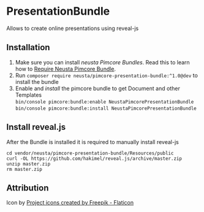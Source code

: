 # PresentationBundle

Allows to create online presentations using reveal-js

## Installation

1. Make sure you can install _neusta Pimcore Bundles_. Read this to learn how to [Require Neusta Pimcore Bundle](https://portal.neusta.de/confluence/display/NSDPIMCORE/Require+Neusta+Pimcore+Bundle).
2. Run `composer require neusta/pimcore-presentation-bundle:^1.0@dev` to install the bundle
3. Enable and _install_ the pimcore bundle to get Document and other Templates \
`bin/console pimcore:bundle:enable NeustaPimcorePresentationBundle` \
`bin/console pimcore:bundle:install NeustaPimcorePresentationBundle`

## Install reveal.js

After the Bundle is installed it is required to manually install reveal-js

```shell
cd vendor/neusta/pimcore-presentation-bundle/Resources/public
curl -OL https://github.com/hakimel/reveal.js/archive/master.zip
unzip master.zip
rm master.zip
```

## Attribution

Icon by <a href="https://www.flaticon.com/free-icons/project" title="project icons">Project icons created by Freepik - Flaticon</a>
